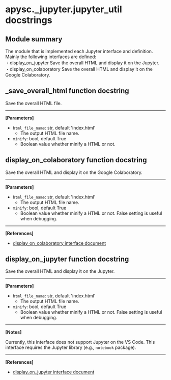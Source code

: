 # apysc._jupyter.jupyter_util docstrings

## Module summary

The module that is implemented each Jupyter interface and definition. Mainly the following interfaces are defined: <br>・display_on_jupyter Save the overall HTML and display it on the Jupyter. <br>・display_on_colaboratory Save the overall HTML and display it on the Google Colaboratory.

## _save_overall_html function docstring

Save the overall HTML file.<hr>

**[Parameters]**

- `html_file_name`: str, default 'index.html'
  - The output HTML file name.
- `minify`: bool, default True
  - Boolean value whether minify a HTML or not.

## display_on_colaboratory function docstring

Save the overall HTML and display it on the Google Colaboratory.<hr>

**[Parameters]**

- `html_file_name`: str, default 'index.html'
  - The output HTML file name.
- `minify`: bool, default True
  - Boolean value whether minify a HTML or not. False setting is useful when debugging.

<hr>

**[References]**

- [display_on_colaboratory interface document](https://simon-ritchie.github.io/apysc/display_on_colaboratory.html)

## display_on_jupyter function docstring

Save the overall HTML and display it on the Jupyter.<hr>

**[Parameters]**

- `html_file_name`: str, default 'index.html'
  - The output HTML file name.
- `minify`: bool, default True
  - Boolean value whether minify a HTML or not. False setting is useful when debugging.

<hr>

**[Notes]**

Currently, this interface does not support Jupyter on the VS Code. This interface requires the Jupyter library (e.g., `notebook` package).<hr>

**[References]**

- [display_on_jupyter interface document](https://simon-ritchie.github.io/apysc/display_on_jupyter.html)
